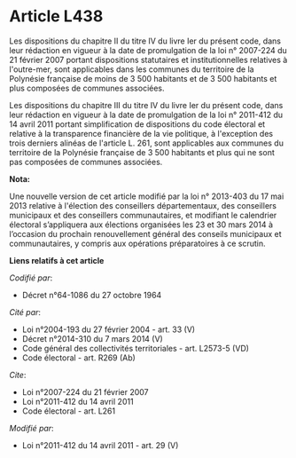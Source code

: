 # Article L438

Les dispositions du chapitre II du titre IV du livre Ier du présent code, dans leur rédaction en vigueur à la date de
promulgation de la loi n° 2007-224 du 21 février 2007 portant dispositions statutaires et institutionnelles relatives à
l'outre-mer, sont applicables dans les communes du territoire de la Polynésie française de moins de 3 500 habitants et de 3
500 habitants et plus composées de communes associées. 

Les dispositions du chapitre III du titre IV du livre Ier du présent code, dans leur rédaction en vigueur à la date de
promulgation de la loi n° 2011-412 du 14 avril 2011 portant simplification de dispositions du code électoral et relative à la
transparence financière de la vie politique, à l'exception des trois derniers alinéas de l'article L. 261, sont applicables
aux communes du territoire de la Polynésie française de 3 500 habitants et plus qui ne sont pas composées de communes
associées.

**Nota:**

Une nouvelle version de cet article modifié par la loi n° 2013-403 du 17 mai 2013 relative à l'élection des conseillers
départementaux, des conseillers municipaux et des conseillers communautaires, et modifiant le calendrier électoral
s’appliquera aux élections organisées les 23 et 30 mars 2014 à l’occasion du prochain renouvellement général des conseils
municipaux et communautaires, y compris aux opérations préparatoires à ce scrutin.

**Liens relatifs à cet article**

_Codifié par_:

  - Décret n°64-1086 du 27 octobre 1964

_Cité par_:

  - Loi n°2004-193 du 27 février 2004 - art. 33 (V)
  - Décret n°2014-310 du 7 mars 2014 (V)
  - Code général des collectivités territoriales - art. L2573-5 (VD)
  - Code électoral - art. R269 (Ab)

_Cite_:

  - Loi n°2007-224 du 21 février 2007
  - Loi n°2011-412 du 14 avril 2011
  - Code électoral - art. L261

_Modifié par_:

  - Loi n°2011-412 du 14 avril 2011 - art. 29 (V)
